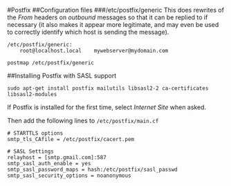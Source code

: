 #Postfix
##Configuration files
###/etc/postfix/generic
This does rewrites of the *From* headers on _outbound_ messages so that it can
be replied to if necessary (it also makes it appear more legitimate, and may
even be used to correctly identify which host is sending the message).
```
/etc/postfix/generic:
    root@localhost.local    mywebserver@mydomain.com

postmap /etc/postfix/generic
```
##Installing Postfix with SASL support
```
sudo apt-get install postfix mailutils libsasl2-2 ca-certificates libsasl2-modules
```
If Postfix is installed for the first time, select _Internet Site_ when asked.

Then add the following lines to `/etc/postfix/main.cf`
```
# STARTTLS options
smtp_tls_CAfile = /etc/postfix/cacert.pem

# SASL Settings
relayhost = [smtp.gmail.com]:587
smtp_sasl_auth_enable = yes
smtp_sasl_password_maps = hash:/etc/postfix/sasl_passwd
smtp_sasl_security_options = noanonymous
```

